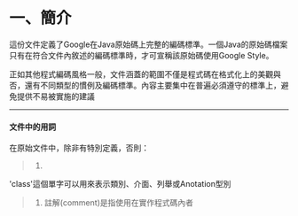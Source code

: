 # 一、簡介
這份文件定義了Google在Java原始碼上完整的編碼標準。一個Java的原始碼檔案只有在符合文件內敘述的編碼標準時，才可宣稱該原始碼使用Google Style。

正如其他程式編碼風格一般，文件涵蓋的範圍不僅是程式碼在格式化上的美觀與否，還有不同類型的慣例及編碼標準。內容主要集中在普遍必須遵守的標準上，避免提供不易被實施的建議


---



#### **文件中的用詞**

在原始文件中，除非有特別定義，否則：
>1. 
'class'這個單字可以用來表示類別、介面、列舉或Anotation型別

> 1. 註解(comment)是指使用在實作程式碼內者





